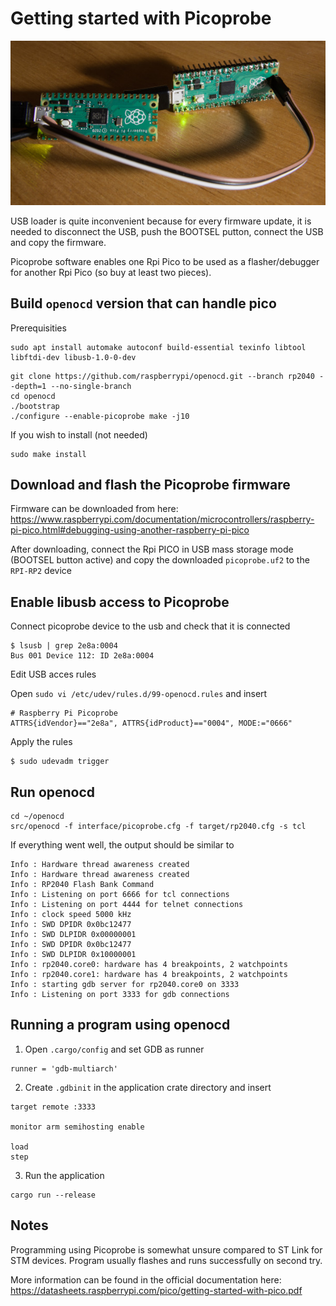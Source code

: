 # Getting started with Picoprobe

![stlink v2 photo](https://raw.githubusercontent.com/viktorchvatal/rpi-pico-rust-assets/master/picoprobe/rpi-picoprobe.jpg)

USB loader is quite inconvenient because for every firmware update, it is
needed to disconnect the USB, push the BOOTSEL putton, connect the USB and
copy the firmware.

Picoprobe software enables one Rpi Pico to be used as a flasher/debugger for
another Rpi Pico (so buy at least two pieces).

## Build `openocd` version that can handle pico

Prerequisities
```
sudo apt install automake autoconf build-essential texinfo libtool libftdi-dev libusb-1.0-0-dev
```

```
git clone https://github.com/raspberrypi/openocd.git --branch rp2040 --depth=1 --no-single-branch
cd openocd
./bootstrap
./configure --enable-picoprobe make -j10
```

If you wish to install (not needed)
```
sudo make install
```

## Download and flash the Picoprobe firmware

Firmware can be downloaded from here: https://www.raspberrypi.com/documentation/microcontrollers/raspberry-pi-pico.html#debugging-using-another-raspberry-pi-pico

After downloading, connect the Rpi PICO in USB mass storage mode (BOOTSEL button active)
and copy the downloaded `picoprobe.uf2` to the `RPI-RP2` device

## Enable libusb access to Picoprobe

Connect picoprobe device to the usb and check that it is connected

```
$ lsusb | grep 2e8a:0004
Bus 001 Device 112: ID 2e8a:0004
```

Edit USB acces rules

Open `sudo vi /etc/udev/rules.d/99-openocd.rules` and insert
```
# Raspberry Pi Picoprobe
ATTRS{idVendor}=="2e8a", ATTRS{idProduct}=="0004", MODE:="0666"
```

Apply the rules

```
$ sudo udevadm trigger
```

## Run openocd

```
cd ~/openocd
src/openocd -f interface/picoprobe.cfg -f target/rp2040.cfg -s tcl
```

If everything went well, the output should be similar to

```
Info : Hardware thread awareness created
Info : Hardware thread awareness created
Info : RP2040 Flash Bank Command
Info : Listening on port 6666 for tcl connections
Info : Listening on port 4444 for telnet connections
Info : clock speed 5000 kHz
Info : SWD DPIDR 0x0bc12477
Info : SWD DLPIDR 0x00000001
Info : SWD DPIDR 0x0bc12477
Info : SWD DLPIDR 0x10000001
Info : rp2040.core0: hardware has 4 breakpoints, 2 watchpoints
Info : rp2040.core1: hardware has 4 breakpoints, 2 watchpoints
Info : starting gdb server for rp2040.core0 on 3333
Info : Listening on port 3333 for gdb connections
```

## Running a program using openocd

1. Open `.cargo/config` and set GDB as runner

```
runner = 'gdb-multiarch'
```

2. Create `.gdbinit` in the application crate directory and insert

```
target remote :3333

monitor arm semihosting enable

load
step
```

3. Run the application

```
cargo run --release
```

## Notes

Programming using Picoprobe is somewhat unsure compared to ST Link for STM
devices. Program usually flashes and runs successfully on second try.

More information can be found in the official documentation here: https://datasheets.raspberrypi.com/pico/getting-started-with-pico.pdf